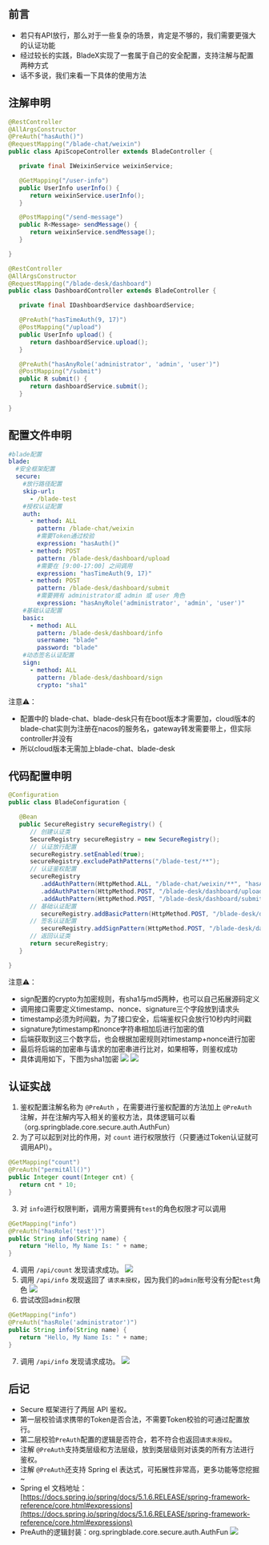 ## 前言
* 若只有API放行，那么对于一些复杂的场景，肯定是不够的，我们需要更强大的认证功能
* 经过较长的实践，BladeX实现了一套属于自己的安全配置，支持注解与配置两种方式
* 话不多说，我们来看一下具体的使用方法




## 注解申明
~~~java
@RestController
@AllArgsConstructor
@PreAuth("hasAuth()")
@RequestMapping("/blade-chat/weixin")
public class ApiScopeController extends BladeController {

   private final IWeixinService weixinService;

   @GetMapping("/user-info")
   public UserInfo userInfo() {
      return weixinService.userInfo();
   }

   @PostMapping("/send-message")
   public R<Message> sendMessage() {
      return weixinService.sendMessage();
   }

}
~~~

~~~java
@RestController
@AllArgsConstructor
@RequestMapping("/blade-desk/dashboard")
public class DashboardController extends BladeController {

   private final IDashboardService dashboardService;

   @PreAuth("hasTimeAuth(9, 17)")
   @PostMapping("/upload")
   public UserInfo upload() {
      return dashboardService.upload();
   }

   @PreAuth("hasAnyRole('administrator', 'admin', 'user')")
   @PostMapping("/submit")
   public R submit() {
      return dashboardService.submit();
   }

}
~~~





## 配置文件申明
~~~yaml
#blade配置
blade:
  #安全框架配置
  secure:
    #放行路径配置
    skip-url:
      - /blade-test
    #授权认证配置
    auth:
      - method: ALL
        pattern: /blade-chat/weixin
        #需要Token通过校验
        expression: "hasAuth()"
      - method: POST
        pattern: /blade-desk/dashboard/upload
        #需要在 [9:00-17:00] 之间调用
        expression: "hasTimeAuth(9, 17)"
      - method: POST
        pattern: /blade-desk/dashboard/submit
        #需要拥有 administrator或 admin 或 user 角色
        expression: "hasAnyRole('administrator', 'admin', 'user')"
    #基础认证配置
    basic:
      - method: ALL
        pattern: /blade-desk/dashboard/info
        username: "blade"
        password: "blade"
    #动态签名认证配置
    sign:
      - method: ALL
        pattern: /blade-desk/dashboard/sign
        crypto: "sha1"
~~~

注意⚠️：
* 配置中的 blade-chat、blade-desk只有在boot版本才需要加，cloud版本的blade-chat实则为注册在nacos的服务名，gateway转发需要带上，但实际controller并没有
* 所以cloud版本无需加上blade-chat、blade-desk




## 代码配置申明
~~~java
@Configuration
public class BladeConfiguration {

   @Bean
   public SecureRegistry secureRegistry() {
      // 创建认证类
      SecureRegistry secureRegistry = new SecureRegistry();
      // 认证放行配置
      secureRegistry.setEnabled(true);
      secureRegistry.excludePathPatterns("/blade-test/**");
      // 认证鉴权配置
      secureRegistry
         .addAuthPattern(HttpMethod.ALL, "/blade-chat/weixin/**", "hasAuth()")
         .addAuthPattern(HttpMethod.POST, "/blade-desk/dashboard/upload", "hasTimeAuth(9, 17)")
         .addAuthPattern(HttpMethod.POST, "/blade-desk/dashboard/submit", "hasAnyRole('administrator', 'admin', 'user')");
      // 基础认证配置
         secureRegistry.addBasicPattern(HttpMethod.POST, "/blade-desk/dashboard/info", "blade", "blade");
      // 签名认证配置
         secureRegistry.addSignPattern(HttpMethod.POST, "/blade-desk/dashboard/sign", "sha1");
      // 返回认证类
      return secureRegistry;
   }

}
~~~

注意⚠️：
* sign配置的crypto为加密规则，有sha1与md5两种，也可以自己拓展源码定义
* 调用接口需要定义timestamp、nonce、signature三个字段放到请求头
* timestamp必须为时间戳，为了接口安全，后端鉴权只会放行10秒内时间戳
* signature为timestamp和nonce字符串相加后进行加密的值
* 后端获取到这三个数字后，也会根据加密规则对timestamp+nonce进行加密
* 最后将后端的加密串与请求的加密串进行比对，如果相等，则鉴权成功
* 具体调用如下，下图为sha1加密
![](../../images/screenshot_1611332073844.png)
![](../../images/screenshot_1611332097165.png)




## 认证实战
1. 鉴权配置注解名称为 `@PreAuth` ，在需要进行鉴权配置的方法加上 `@PreAuth` 注解，并在注解内写入相关的鉴权方法，具体逻辑可以看（org.springblade.core.secure.auth.AuthFun）
2. 为了可以起到对比的作用，对 `count` 进行权限放行（只要通过Token认证就可调用API）。
~~~java
@GetMapping("count")
@PreAuth("permitAll()")
public Integer count(Integer cnt) {
   return cnt * 10;
}
~~~
3. 对 `info`进行权限判断，调用方需要拥有`test`的角色权限才可以调用
~~~java
@GetMapping("info")
@PreAuth("hasRole('test')")
public String info(String name) {
   return "Hello, My Name Is: " + name;
}
~~~
4. 调用 `/api/count` 发现请求成功。
![](../../images/screenshot_1579270526580.png)
5. 调用 `/api/info` 发现返回了 `请求未授权`，因为我们的`admin`账号没有分配`test`角色
![](../../images/screenshot_1579270543657.png)
6. 尝试改回`admin`权限
~~~java
@GetMapping("info")
@PreAuth("hasRole('administrator')")
public String info(String name) {
   return "Hello, My Name Is: " + name;
}
~~~
7. 调用 `/api/info` 发现请求成功。
![](../../images/screenshot_1579270606453.png)





## 后记
* Secure 框架进行了两层 API 鉴权。
* 第一层校验请求携带的Token是否合法，不需要Token校验的可通过配置放行。
* 第二层校验`PreAuth`配置的逻辑是否符合，若不符合也返回`请求未授权`。
* 注解 `@PreAuth`支持类层级和方法层级，放到类层级则对该类的所有方法进行鉴权。
* 注解 `@PreAuth`还支持 Spring el 表达式，可拓展性非常高，更多功能等您挖掘~
* Spring el 文档地址：[https://docs.spring.io/spring/docs/5.1.6.RELEASE/spring-framework-reference/core.html#expressions](https://docs.spring.io/spring/docs/5.1.6.RELEASE/spring-framework-reference/core.html#expressions)
* PreAuth的逻辑封装：org.springblade.core.secure.auth.AuthFun
![](../../images/screenshot_1591523909092.png)
